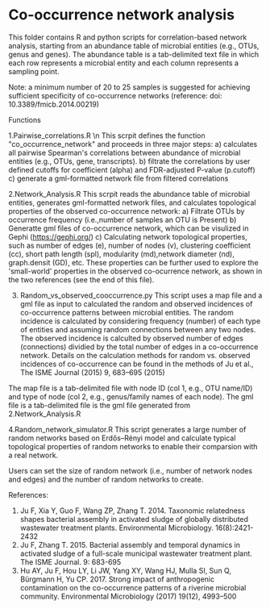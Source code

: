 # Co-occurrence network analysis
This folder contains R and python scripts for correlation-based network analysis, starting from an abundance table of microbial entities (e.g., OTUs, genus and genes). The abundance table is a tab-delimited text file in which each row represents a microbial entity and each column represents a sampling point.

Note: a minimum number of 20 to 25 samples is suggested for achieving sufficient specificity of co-occurrence networks (reference: doi: 10.3389/fmicb.2014.00219)


Functions

1.Pairwise_correlations.R \n
This scrpit defines the function "co_occurrence_network" and proceeds in three major steps:
a) calculates all pairwise Spearman's correlations between abundance of microbial entities (e.g., OTUs, gene, transcripts).
b) filtrate the correlations by user defined cutoffs for coefficient (alpha) and FDR-adjusted P-value (p.cutoff)
c) generate a gml-formatted network file from filtered correlations

2.Network_Analysis.R
This scrpit reads the abundance table of microbial entities, generates gml-formatted network files, and calculates topological properties of the observed co-occurrence network:
a) Filtrate OTUs by occurrence frequency (i.e.,number of samples an OTU is Present)
b) Generatte gml files of co-occurrence network, which can be visulized in Gephi (https://gephi.org/)
c) Calculating network topological properties, such as number of edges (e), number of nodes (v), clustering coefficient (cc), short path length (spl), modularity (md),network diameter (nd), graph.densit (GD), etc. These properties can be further used to explore the 'small-world' properties in the observed co-ocurrence network, as shown in the two references (see the end of this file).

3. Random_vs_observed_cooccurrence.py
This script uses a map file and a gml file as input to calculated the random and observed incidences of co-occurrence patterns between microbial entities. The random incidence is calculated by considering frequency (number) of each type of entities and assuming random connections between any two nodes. The observed incidence is calculted by observed number of edges (connections) dividied by the total number of edges in a co-occurrence network. Details on the calculation methods for random vs. observed incidences of co-occurrence can be found in the methods of Ju et al., The ISME Journal (2015) 9, 683–695 (2015)

The map file is a tab-delimited file with node ID (col 1, e.g., OTU name/ID) and type of node (col 2, e.g., genus/family names of each node).
The gml file is a tab-delimited file is the gml file generated from 2.Network_Analysis.R

4.Random_network_simulator.R
This script generates a large number of random networks based on Erdős–Rényi model and calculate typical topological properties of random networks to enable their comparsion with a real network.

Users can set the size of random network (i.e., number of network nodes and edges) and the number of random networks to create.

References: 
1. Ju F, Xia Y, Guo F, Wang ZP, Zhang T. 2014. Taxonomic relatedness shapes bacterial assembly in activated sludge of globally distributed wastewater treatment plants. Environmental Microbiology. 16(8):2421-2432
2. Ju F, Zhang T. 2015. Bacterial assembly and temporal dynamics in activated sludge of a full-scale municipal wastewater treatment plant. The ISME Journal. 9: 683-695 
3. Hu AY, Ju F, Hou LY, Li JW, Yang XY, Wang HJ, Mulla SI, Sun Q, Bürgmann H, Yu CP. 2017. Strong impact of anthropogenic contamination on the co-occurrence patterns of a riverine microbial community. Environmental Microbiology (2017) 19(12), 4993–500


